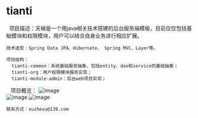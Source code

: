 # tianti
   项目描述：天梯是一个用java相关技术搭建的后台服务端模板，目前仅仅包括基础模块和权限模块，用户可以结合自身业务进行相应扩展。
    
    技术选型：Spring Data JPA、Hibernate、 Spring MVC、Layer等。
    
    项目结构：
      tianti-common：系统基础服务抽象，包括entity、dao和service的基础抽象；
      tianti-org：用户权限模块服务实现；
      tianti-module-admin：后台web项目实现；
      
    项目概览：
    ![image](https://raw.githubusercontent.com/xujeff/tianti/master/screenshots/login.png)
                                                    
    ![image](https://raw.githubusercontent.com/xujeff/tianti/master/screenshots/menulist.png)
    ![image](https://raw.githubusercontent.com/xujeff/tianti/master/screenshots/roleset.png)

    联系方式：xuzhexu@139.com
